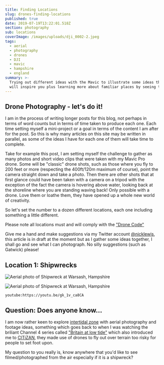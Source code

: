 ```yaml
---
title: Finding Locations
slug: drones-finding-locations
published: true
date: 2019-07-19T13:22:01.518Z
section: photography
sub: locations
coverImage: /images/uploads/dji_0002-2.jpeg
tags:
  - aerial
  - photography
  - drones
  - DJI
  - mavic
  - hampshire
  - england
summary: >-
  Trying out different ideas with the Mavic to illustrate some ideas that I hope
  will inspire you plus learning more about familiar places by seeing them in a different way
---
```

## Drone Photography - let's do it!

I am in the process of writing longer posts for this blog, not perhaps in terms of word counts but in terms of time taken to produce each one. Each time setting myself a mini-project or a goal in terms of the content I am after for the post. So this is why many articles on this site may be written in parallel, as some of the ideas I have for each one of them will take time to complete.

Take for example this post, I am setting myself the challenge to gather as many photos and short video clips that were taken with my Mavic Pro drone. Some will be "classic" drone shots, such as those where you fly to 200 feet or more (respecting the 400ft/120m maximum of course), point the camera straight down and take a photo. Then there are other shots that at first glance could have been taken with a camera on a tripod with the exception of the fact the camera is hovering above water, looking back at the shoreline where you are standing waving back! Only possible with a drone. Love them or loathe them, they have opened up a whole new world of creativity.

So let's set the number to a dozen different locations, each one including something a little different. 

Please note all locations must and will comply with the ["Drone Code"](https://dronesafe.uk/drone-code/)

Give me a hand and make suggestions via my Twitter account [@nicklewis](https://twitter.com/nicklewis), this article is in draft at the moment but as I gather some ideas together, I shall go and see what I can photograph. No silly suggestions (such as Gatwick) please!

## Location 1: Shipwrecks

![Aerial photo of Shipwreck at Warsash, Hampshire](/images/uploads/dji_0002.jpeg "Aerial photo of Shipwreck at Warsash, Hampshire (original photo)")

![Aerial photo of Shipwreck at Warsash, Hampshire](/images/uploads/dji_0002-2.jpeg "Aerial photo of Shipwreck at Warsash, Hampshire (cropped photo)")

`youtube:https://youtu.be/gk_1v_ca8CA`

## Question: Does anyone know...
I am now rather keen to explore [intertidal zone](https://en.wikipedia.org/wiki/Intertidal_zone) with aerial photography and footage ideas, something which goes back to when I was watching the briliant Channel 4 series called ["Britain at low tide"](https://www.channel4.com/programmes/britain-at-low-tide) which also introduced me to [CITiZAN](https://www.citizan.org.uk/), they made use of drones to fly out over terrain too risky for people to set foot upon.

My question to you really is, know anywhere that you'd like to see filmed/photographed from the air especially if it is a shipwreck?

